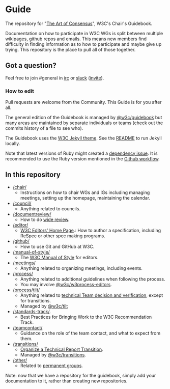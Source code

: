 # Guide

The repository for "[The Art of Consensus](https://www.w3.org/guide/)", W3C's Chair's Guidebook.

Documentation on how to participate in W3C WGs is split between multiple wikipages, github repos and emails. This means new members find difficulty in finding information as to how to participate and maybe give up trying. This repository is the place to pull all of those
together.

## Got a question?

Feel free to join #general in [irc](https://webirc.w3.org/?channels=general) or [slack](https://w3ccommunity.slack.com/) ([invite](https://www.w3.org/slack-w3ccommunity-invite)).

### How to edit

Pull requests are welcome from the Community. This Guide is for you after all.

The general edition of the Guidebook is managed by [@w3c/guidebook](https://github.com/orgs/w3c/teams/guidebook) but many areas are maintained by separate individuals or teams (check out the commits history of a file to see who).

The Guidebook uses the [W3C Jekyll theme](https://github.com/w3c/w3c-jekyll-theme). See the [README](https://github.com/w3c/w3c-jekyll-theme/blob/main/README.md) to run Jekyll locally.

Note that latest versions of Ruby might created a [dependency issue]([url](https://github.com/jekyll/jekyll/pull/9392)). It is recommended to use the Ruby version mentioned in the [Github workflow]([url](https://github.com/w3c/guide/blob/1a2821f048c40648a9623ac8bd46056991e30b89/.github/workflows/jekyll-gh-pages.yml#L21)).

## In this repository

* [/chair/](chair)
  * Instructions on how to chair WGs and IGs including managing meetings, setting up the homepage, maintaining the calendar.
* [/council/](council)
  * Anything related to councils.
* [/documentreview/](documentreview)
  * How to do [wide review](https://www.w3.org/guide/documentreview/).
* [/editor/](editor)
  * [W3C Editors' Home Page](https://www.w3.org/guide/editor/).: How to author a specification, including ReSpec or other spec making programs.
* [/github/](github)
  * How to use Git and GitHub at W3C.
* [/manual-of-style/](manual-of-style)
  * The [W3C Manual of Style](https://www.w3.org/guide/manual-of-style/) for editors.
* [/meetings/](meetings)
  * Anything related to organizing meetings, including events.
* [/process/](process)
  * Anything related to additional guidelines when following the process.
  * You may involve [@w3c/w3process-editors](https://github.com/orgs/w3c/teams/w3process-editors).
* [/process/tilt/](process/tilt)
  * Anything related to [technical Team decision and verification](https://www.w3.org/guide/process/tilt/), except for transitions.
  * Managed by [@w3c/tilt](https://github.com/orgs/w3c/teams/tilt)
* [/standards-track/](standards-track).
  * Best Practices for Bringing Work to the W3C Recommendation Track.
* [/teamcontact/](teamcontact)
  * Guidance on the role of the team contact, and what to expect from them.
* [/transitions/](transitions)
  * [Organize a Technical Report Transition](https://www.w3.org/guide/transitions/).
  * Managed by [@w3c/transitions](https://github.com/orgs/w3c/teams/transitions).
* [/other/](other)
  * Related to [permanent groups](https://www.w3.org/groups/).

Note: now that we have a repository for the guidebook, simply add your documentation to it, rather than creating new repositories.
